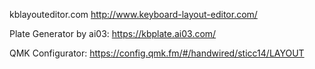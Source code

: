 kblayouteditor.com
    http://www.keyboard-layout-editor.com/



Plate Generator by ai03:
    https://kbplate.ai03.com/


QMK Configurator:
    https://config.qmk.fm/#/handwired/sticc14/LAYOUT  